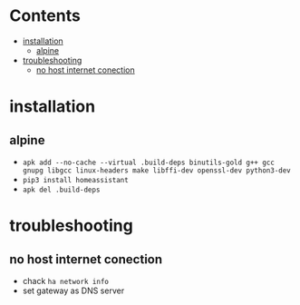 # Contents

- [installation](#installation)
    - [alpine](#alpine)
- [troubleshooting](#troubleshooting)
    - [no host internet conection](#no-host-internet-conection)

# installation

## alpine
* `apk add --no-cache --virtual .build-deps binutils-gold g++ gcc gnupg libgcc linux-headers make libffi-dev openssl-dev python3-dev`
* `pip3 install homeassistant`
* `apk del .build-deps`


# troubleshooting

## no host internet conection
* chack `ha network info`
* set gateway as DNS server
